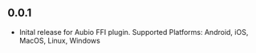 ## 0.0.1

- Inital release for Aubio FFI plugin. Supported Platforms: Android, iOS, MacOS, Linux, Windows
